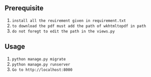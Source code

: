## Prerequisite
1) `install all the reuirement given in requirement.txt`
2) `to download the pdf must add the path of wkhtmltopdf in path`
3) `do not foregt to edit the path in the views.py`

## Usage
1) `python manage.py migrate`
2) `python manage.py runserver` 
3) `Go to http://localhost:8000`

